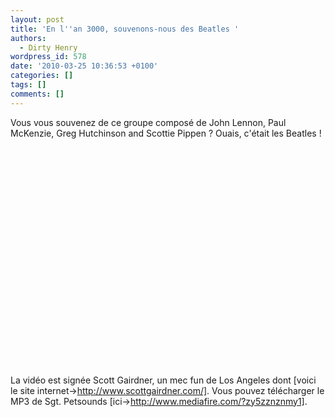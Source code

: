 ```yaml
---
layout: post
title: 'En l''an 3000, souvenons-nous des Beatles '
authors:
  - Dirty Henry
wordpress_id: 578
date: '2010-03-25 10:36:53 +0100'
categories: []
tags: []
comments: []
---
```

Vous vous souvenez de ce groupe composé de John Lennon, Paul McKenzie, Greg Hutchinson and Scottie Pippen ? Ouais, c'était les Beatles !

<object width="500" height="350"><param name="movie" value="http://www.youtube.com/v/3Z2vU8M6CYI&hl=fr_FR&fs=1&"></param><param name="allowFullScreen" value="true"></param><param name="allowscriptaccess" value="always"></param><embed src="http://www.youtube.com/v/3Z2vU8M6CYI&hl=fr_FR&fs=1&" type="application/x-shockwave-flash" allowscriptaccess="always" allowfullscreen="true" width="500" height="350"></embed></object>

La vidéo est signée Scott Gairdner, un mec fun de Los Angeles dont [voici le site internet->http://www.scottgairdner.com/]. Vous pouvez télécharger le MP3 de Sgt. Petsounds [ici->http://www.mediafire.com/?zy5zznznmy1].
